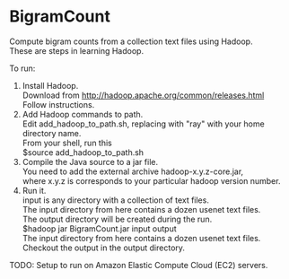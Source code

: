 BigramCount
===========

Compute bigram counts from a collection text files using Hadoop.  
These are steps in learning Hadoop.

To run:  
1. Install Hadoop.   
Download from http://hadoop.apache.org/common/releases.html  
Follow instructions.  
2. Add Hadoop commands to path.  
Edit add_hadoop_to_path.sh, replacing with "ray" with your home directory name.  
From your shell, run this  
    $source add_hadoop_to_path.sh  
3. Compile the Java source to a jar file.  
You need to add the external archive hadoop-x.y.z-core.jar,  
where x.y.z is corresponds to your particular hadoop version number.  
4. Run it.  
input is any directory with a collection of text files.  
The input directory from here contains a dozen usenet text files.  
The output directory will be created during the run.  
    $hadoop jar BigramCount.jar input output  
The input directory from here contains a dozen usenet text files.  
Checkout the output in the output directory.  

TODO: Setup to run on Amazon Elastic Compute Cloud (EC2) servers.

